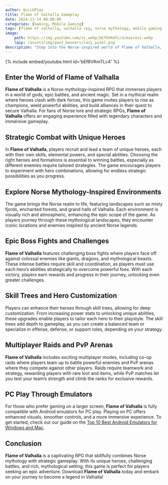 ```yaml
---
author: QuickPlay
title: Flame of Valhalla Gameplay
date: 2024-11-14 08:00:00
categories: [Gaming, Mobile Gaming]
tags: [flame of valhalla, valhalla rpg, norse mythology, mobile gaming, action, strategy, rpg]
image: 
    path: https://img.youtube.com/vi_webp/bEf6VKmTLc4/maxres2.webp
    lqip: /assets/img/post_banners/lazy_pixel.png
description: "Step into the Norse-inspired world of Flame of Valhalla, a thrilling RPG that combines strategy with epic battles and mythological elements."
---
```


{% include embed/youtube.html id='bEf6VKmTLc4' %}

## Enter the World of Flame of Valhalla

**Flame of Valhalla** is a Norse mythology-inspired RPG that immerses players in a world of gods, epic battles, and ancient magic. Set in a mythical realm where heroes clash with dark forces, this game invites players to rise as champions, wield powerful abilities, and build alliances in their quest to secure Valhalla. For fans of Norse lore and strategic RPGs, **Flame of Valhalla** offers an engaging experience filled with legendary characters and immersive gameplay.

## Strategic Combat with Unique Heroes

In **Flame of Valhalla**, players recruit and lead a team of unique heroes, each with their own skills, elemental powers, and special abilities. Choosing the right heroes and formations is essential to winning battles, especially as different enemies require tailored strategies. The game encourages players to experiment with hero combinations, allowing for endless strategic possibilities as you progress.

## Explore Norse Mythology-Inspired Environments

The game brings the Norse realm to life, featuring landscapes such as misty fjords, enchanted forests, and grand halls of Valhalla. Each environment is visually rich and atmospheric, enhancing the epic scope of the game. As players journey through these mythological landscapes, they encounter iconic locations and enemies inspired by ancient Norse legends.

## Epic Boss Fights and Challenges

**Flame of Valhalla** features challenging boss fights where players face off against colossal enemies like giants, dragons, and mythological beasts. These intense battles require skill and coordination, as players must use each hero’s abilities strategically to overcome powerful foes. With each victory, players earn rewards and progress in their journey, unlocking even greater challenges.

## Skill Trees and Hero Customization

Players can enhance their heroes through skill trees, allowing for deep customization. From increasing power stats to unlocking unique abilities, these upgrades enable players to tailor each hero to their playstyle. The skill trees add depth to gameplay, as you can create a balanced team or specialize in offense, defense, or support roles, depending on your strategy.

## Multiplayer Raids and PvP Arenas

**Flame of Valhalla** includes exciting multiplayer modes, including co-op raids where players team up to battle powerful enemies and PvP arenas where they compete against other players. Raids require teamwork and strategy, rewarding players with rare loot and items, while PvP matches let you test your team’s strength and climb the ranks for exclusive rewards.

## PC Play Through Emulators

For those who prefer gaming on a larger screen, **Flame of Valhalla** is fully compatible with Android emulators for PC play. Playing on PC offers enhanced visuals, smoother controls, and a more immersive experience. To get started, check out our guide on the [Top 10 Best Android Emulators for Windows and Mac](https://quickplaymobile.github.io/posts/Top-10-Best-Android-Emulators-for-Windows-and-Mac/).

## Conclusion

**Flame of Valhalla** is a captivating RPG that skillfully combines Norse mythology with strategic gameplay. With its unique heroes, challenging battles, and rich, mythological setting, this game is perfect for players seeking an epic adventure. Download **Flame of Valhalla** today and embark on your journey to become a legend in Valhalla!
